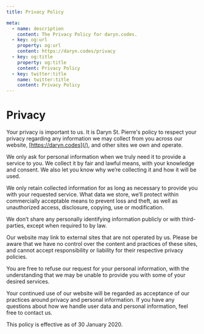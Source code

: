```yaml
---
title: Privacy Policy

meta:
  - name: description
    content: The Privacy Policy for daryn.codes.
  - key: og:url
    property: og:url
    content: https://daryn.codes/privacy
  - key: og:title
    property: og:title
    content: Privacy Policy
  - key: twitter:title
    name: twitter:title
    content: Privacy Policy
---
```


<h1 class="brush title mb-8">
  Privacy
</h1>

Your privacy is important to us. It is Daryn St. Pierre's policy to
respect your privacy regarding any information we may collect from you
across our website, [https://daryn.codes](/), and
other sites we own and operate.

We only ask for personal information when we truly need it to provide a
service to you. We collect it by fair and lawful means, with your
knowledge and consent. We also let you know why we’re collecting it and
how it will be used.

We only retain collected information for as long as necessary to provide
you with your requested service. What data we store, we’ll protect within
commercially acceptable means to prevent loss and theft, as well as
unauthorized access, disclosure, copying, use or modification.

We don’t share any personally identifying information publicly or with
third-parties, except when required to by law.

Our website may link to external sites that are not operated by us. Please
be aware that we have no control over the content and practices of these
sites, and cannot accept responsibility or liability for their respective
privacy policies.

You are free to refuse our request for your personal information, with the
understanding that we may be unable to provide you with some of your
desired services.

Your continued use of our website will be regarded as acceptance of our
practices around privacy and personal information. If you have any
questions about how we handle user data and personal information, feel
free to contact us.

This policy is effective as of 30 January 2020.
